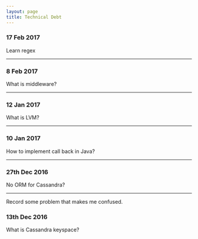 ```yaml
---
layout: page
title: Technical Debt
---
```


### 17 Feb 2017

Learn regex

---

### 8 Feb 2017

What is middleware?

---

### 12 Jan 2017

What is LVM?

---

### 10 Jan 2017

How to implement call back in Java?

---

### 27th Dec 2016

No ORM for Cassandra?

---

Record some problem that makes me confused.

### 13th Dec 2016

What is Cassandra keyspace?

